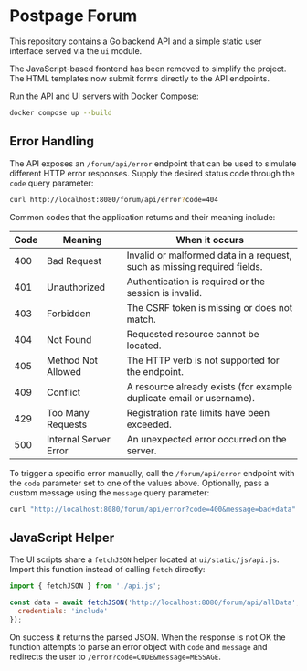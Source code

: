 # Postpage Forum

This repository contains a Go backend API and a simple static user interface served via the `ui` module.

The JavaScript-based frontend has been removed to simplify the project. The HTML templates now submit forms directly to the API endpoints.

Run the API and UI servers with Docker Compose:

```bash
docker compose up --build
```

## Error Handling

The API exposes an `/forum/api/error` endpoint that can be used to simulate
different HTTP error responses. Supply the desired status code through the `code`
query parameter:

```bash
curl http://localhost:8080/forum/api/error?code=404
```

Common codes that the application returns and their meaning include:

| Code | Meaning | When it occurs |
|------|---------|---------------|
| 400  | Bad Request | Invalid or malformed data in a request, such as missing required fields. |
| 401  | Unauthorized | Authentication is required or the session is invalid. |
| 403  | Forbidden | The CSRF token is missing or does not match. |
| 404  | Not Found | Requested resource cannot be located. |
| 405  | Method Not Allowed | The HTTP verb is not supported for the endpoint. |
| 409  | Conflict | A resource already exists (for example duplicate email or username). |
| 429  | Too Many Requests | Registration rate limits have been exceeded. |
| 500  | Internal Server Error | An unexpected error occurred on the server. |

To trigger a specific error manually, call the `/forum/api/error` endpoint with
the `code` parameter set to one of the values above. Optionally, pass a custom
message using the `message` query parameter:

```bash
curl "http://localhost:8080/forum/api/error?code=400&message=bad+data"
```

## JavaScript Helper

The UI scripts share a `fetchJSON` helper located at
`ui/static/js/api.js`. Import this function instead of calling
`fetch` directly:

```javascript
import { fetchJSON } from './api.js';

const data = await fetchJSON('http://localhost:8080/forum/api/allData', {
  credentials: 'include'
});
```

On success it returns the parsed JSON. When the response is not OK the
function attempts to parse an error object with `code` and `message`
and redirects the user to `/error?code=CODE&message=MESSAGE`.
